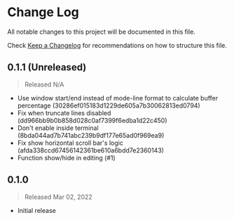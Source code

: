 # Change Log

All notable changes to this project will be documented in this file.

Check [Keep a Changelog](http://keepachangelog.com/) for recommendations on how to structure this file.


## 0.1.1 (Unreleased)
> Released N/A

* Use window start/end instead of mode-line format to calculate buffer percentage (30286ef015183d1229de605a7b30062813ed0794)
* Fix when truncate lines disabled (dd966bb9b0b858d028c0af7399f6edba1d22c450)
* Don't enable inside terminal (8bda044ad7b741abc239b9df177e65ad0f969ea9)
* Fix show horizontal scroll bar's logic (afda338ccd67456142361be610a6bdd7e2360143)
* Function show/hide in editing (#1)

## 0.1.0
> Released Mar 02, 2022

* Initial release
